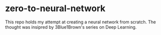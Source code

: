 # zero-to-neural-network

This repo holds my attempt at creating a neural network from scratch. The thought was insipred by 3Blue1Brown's series on Deep Learning.
